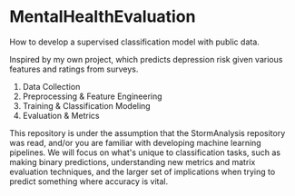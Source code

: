 # MentalHealthEvaluation
How to develop a supervised classification model with public data.

Inspired by my own project, which predicts depression risk given various features and ratings from surveys.

1. Data Collection
2. Preprocessing & Feature Engineering
3. Training & Classification Modeling
4. Evaluation & Metrics
   
This repository is under the assumption that the StormAnalysis repository was read, and/or you are familiar with developing machine learning pipelines. We will focus on what's unique to classification tasks, such as making binary predictions, understanding new metrics and matrix evaluation techniques, and the larger set of implications when trying to predict something where accuracy is vital. 

